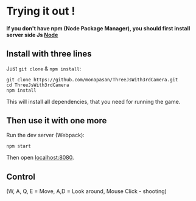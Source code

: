 # Trying it out !

#### If you don't have npm (Node Package Manager), you should first install server side Js [Node](https://nodejs.org/en/)

## Install with three lines

Just `git clone` & `npm install`:

```
git clone https://github.com/monapasan/ThreeJsWith3rdCamera.git
cd ThreeJsWith3rdCamera
npm install
```

This will install all dependencies, that you need for running the game.


## Then use it with one more

Run the dev server (Webpack):

```
npm start
```

Then open [localhost:8080](http://localhost:8080/).

## Control
(W, A, Q, E = Move, A,D = Look around, Mouse Click - shooting)
